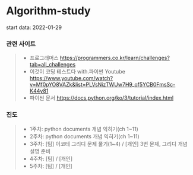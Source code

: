 # Algorithm-study

start data: 2022-01-29

### 관련 사이트
>* 프로그래머스 https://programmers.co.kr/learn/challenges?tab=all_challenges
>* 이것이 코딩 테스트다 with.파이썬 Youtube https://www.youtube.com/watch?v=Mf0pYO8VAZk&list=PLVsNizTWUw7H9_of5YCB0FmsSc-K44y81
>* 파이썬 문서 https://docs.python.org/ko/3/tutorial/index.html

### 진도
>- 1주차: python documents 개념 익히기(ch 1~11)
>- 2주차: python documents 개념 익히기(ch 1~11)
>- 3주차: [팀] 이코테 그리디 문제 풀기(1~4) / [개인] 3번 문제, 그리디 개념 설명 준비
>- 4주차: [팀] / [개인]
>- 5주차: [팀] / [개인]

